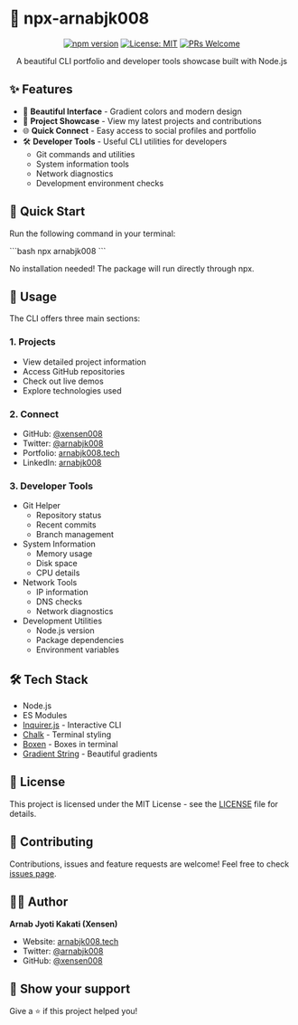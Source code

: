 # 🚀 npx-arnabjk008

<div align="center">

<!-- ![CLI Demo](https://raw.githubusercontent.com/xensen008/npx-arnabjk008/main/assets/demo.gif) -->

[![npm version](https://img.shields.io/npm/v/npx-arnabjk008.svg?style=flat-square)](https://www.npmjs.org/package/npx-arnabjk008)
[![License: MIT](https://img.shields.io/badge/License-MIT-yellow.svg)](https://opensource.org/licenses/MIT)
[![PRs Welcome](https://img.shields.io/badge/PRs-welcome-brightgreen.svg?style=flat-square)](http://makeapullrequest.com)

A beautiful CLI portfolio and developer tools showcase built with Node.js

</div>

## ✨ Features

- 🎨 **Beautiful Interface** - Gradient colors and modern design
- 📂 **Project Showcase** - View my latest projects and contributions
- 🌐 **Quick Connect** - Easy access to social profiles and portfolio
- 🛠️ **Developer Tools** - Useful CLI utilities for developers
  - Git commands and utilities
  - System information tools
  - Network diagnostics
  - Development environment checks

## 🚀 Quick Start

Run the following command in your terminal:

\`\`\`bash
npx arnabjk008
\`\`\`

No installation needed! The package will run directly through npx.

## 🎯 Usage

The CLI offers three main sections:

### 1. Projects
- View detailed project information
- Access GitHub repositories
- Check out live demos
- Explore technologies used

### 2. Connect
- GitHub: [@xensen008](https://github.com/xensen008)
- Twitter: [@arnabjk008](https://twitter.com/arnabjk008)
- Portfolio: [arnabjk008.tech](https://arnabjk008.tech)
- LinkedIn: [arnabjk008](https://linkedin.com/in/arnabjk008)

### 3. Developer Tools
- Git Helper
  - Repository status
  - Recent commits
  - Branch management
- System Information
  - Memory usage
  - Disk space
  - CPU details
- Network Tools
  - IP information
  - DNS checks
  - Network diagnostics
- Development Utilities
  - Node.js version
  - Package dependencies
  - Environment variables

## 🛠️ Tech Stack

- Node.js
- ES Modules
- [Inquirer.js](https://github.com/SBoudrias/Inquirer.js/) - Interactive CLI
- [Chalk](https://github.com/chalk/chalk) - Terminal styling
- [Boxen](https://github.com/sindresorhus/boxen) - Boxes in terminal
- [Gradient String](https://github.com/bokub/gradient-string) - Beautiful gradients

## 📝 License

This project is licensed under the MIT License - see the [LICENSE](LICENSE) file for details.

## 🤝 Contributing

Contributions, issues and feature requests are welcome! Feel free to check [issues page](https://github.com/xensen008/npx-arnabjk008/issues).

## 👨‍💻 Author

**Arnab Jyoti Kakati (Xensen)**

- Website: [arnabjk008.tech](https://arnabjk008.tech)
- Twitter: [@arnabjk008](https://twitter.com/arnabjk008)
- GitHub: [@xensen008](https://github.com/xensen008)

## 💖 Show your support

Give a ⭐️ if this project helped you!
